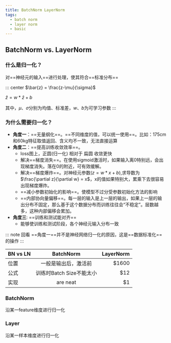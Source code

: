 ```yaml
---
title: BatchNorm LayerNorm
tags:
  - batch norm
  - layer norm
  - basic
---
```


## BatchNorm vs. LayerNorm
### 什么是归一化？
对==神经元的输入==进行处理，使其符合==标准分布==

::: center
$\bar{z} = \frac{z-\mu}{\sigma}$

$\hat{z} = w * \bar{z} + b$

其中，$\mu$、$\sigma$分别为均值、标准差，$w$、$b$为可学习参数
:::

### 为什么需要归一化？

- **角度一**：==无量纲化==。==不同维度的值，可以统一使用==。比如：175cm和60kg特征取值返回、含义均不一致，无法直接运算
- **角度二**：==提高训练收敛效率==。
  - loss图上，正圆(归一化) 相对于 扁圆 收敛更快
  - 解决==梯度消失==。在使用sigmoid激活时，如果输入离0特别远，会出现梯度消失。落在0的附近，可有效缓解。
  - 解决==梯度爆炸==。对神经元参数($z=w*x+b$),求导数为$\frac{\partial z}{\partial w}  = x$，x的值如果特别大，累乘下去很容易出现梯度爆炸。
  - ==减小参数初始化的影响==。使模型不过分受参数初始化方法的影响
  - ==内部协向量偏移==。每一层的输入是上一层的输出，如果上一层的输出分布不固定，那么基于这个数据分布而训练往往会“不稳定”。层数越多，这种内部偏移会累加。
- **角度三**: ==训练和测试能对齐==
  - 能够使训练和测试阶段，各个神经元输入分布一致

::: note 回看
   ==角度一==并不是神经网络归一化的原因，这是==数据标准化==的操作
:::


| BN vs LN      |     BatchNorm     | LayerNorm |
|---------------|:-----------------:|----------:|
| 位置          |    一般是输出后，激活前     |     $1600 |
| 公式      | 训练时Batch Size不能太小 |       $12 |
| 实现 |     are neat      |        $1 |

### BatchNorm
沿某一feature维度进行归一化

### Layer
沿某一样本维度进行归一化